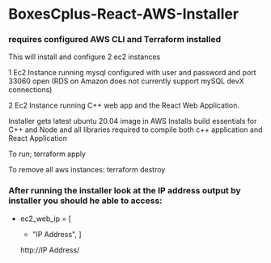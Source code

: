 # BoxesCplus-React-AWS-Installer

### requires configured AWS CLI and Terraform installed

This will install and configure 2 ec2 instances

1 Ec2 Instance running mysql configured with user and password and port 33060 open (RDS on Amazon does not currently support mySQL devX connections)

2 Ec2 Instance running C++ web app and the React Web Application.

Installer gets latest ubuntu 20.04 image in AWS 
Installs build essentials for C++ and Node and all libraries required to compile both c++ application and React Application

To run;  terraform apply

To remove all aws instances: terraform destroy

### After running the installer look at the IP address output by installer you should he able to access:

  - ec2_web_ip      = [
      - "IP Address",
    ] 
    
    http://IP Address/
